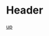 <!-- TITLE: Page 3 -->
<!-- SUBTITLE: A quick summary of Page 3 -->

# Header
[up](/edit/new-directory/nd-page/page-2/)